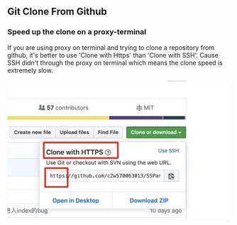 ## Git Clone From Github
### Speed up the clone on a proxy-terminal
If you are using proxy on terminal and trying to clone a repository
from github, it's better to use 'Clone with Https' than 'Clone with
SSH'. Cause SSH didn't through the proxy on terminal which
means the clone speed is extremely slow.

![avatar](img/tg_image_1775368323.jpeg)